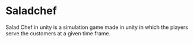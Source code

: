 # Saladchef
Salad Chef in unity is a simulation game made in unity in which the players serve the customers at a given time frame.
